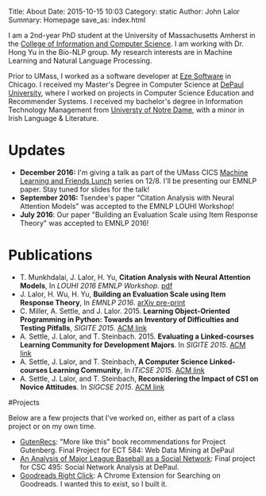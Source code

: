 Title: About
Date: 2015-10-15 10:03
Category: static
Author: John Lalor
Summary: Homepage
save_as: index.html

I am a 2nd-year PhD student at the University of Massachusetts Amherst in the [College of Information and Computer Science][1]. I am working with Dr. Hong Yu in the Bio-NLP group. My research interests are in Machine Learning and Natural Language Processing.

Prior to UMass, I worked as a software developer at [Eze Software][2] in Chicago. I received my Master's Degree in Computer Science at [DePaul University][3], where I worked on projects in Computer Science Education and Recommender Systems. I received my bachelor's degree in Information Technology Management from [Universty of Notre Dame][9], with a minor in Irish Language & Literature.

# Updates

- **December 2016:** I'm giving a talk as part of the UMass CICS [Machine Learning and Friends Lunch][14] series on 12/8. I'll be presenting our EMNLP paper. Stay tuned for slides for the talk!
- **September 2016:** Tsendee's paper "Citation Analysis with Neural Attention Models" was accepted to the EMNLP LOUHI Workshop!
- **July 2016**: Our paper "Building an Evaluation Scale using Item Response Theory" was accepted to EMNLP 2016!

# Publications

- T. Munkhdalai, J. Lalor, H. Yu, **Citation Analysis with Neural Attention Models**, In *LOUHI 2016 EMNLP Workshop*. [pdf][13]
- J. Lalor, H. Wu, H. Yu, **Building an Evaluation Scale using Item Response Theory**, In *EMNLP 2016*. [arXiv pre-print][4]
- C. Miller, A. Settle, and J. Lalor. 2015. **Learning Object-Oriented Programming in Python: Towards an Inventory of Difficulties and Testing Pitfalls**, *SIGITE 2015*. [ACM link][5]
- A. Settle, J. Lalor, and T. Steinbach. 2015. **Evaluating a Linked-courses Learning Community for Development Majors**. In *SIGITE 2015*. [ACM link][6]
- A. Settle, J. Lalor, and T. Steinbach, **A Computer Science Linked-courses Learning Community**, In *ITiCSE 2015*. [ACM link][7]
- A. Settle, J. Lalor, and T. Steinbach, **Reconsidering the Impact of CS1 on Novice Attitudes**. In *SIGCSE 2015*. [ACM link][8]

#Projects

Below are a few projects that I've worked on, either as part of a class project or on my own time.

- [GutenRecs][10]: "More like this" book recommendations for Project Gutenberg. Final Project for ECT 584: Web Data Mining at DePaul
- [An Analysis of Major League Baseball as a Social Network][11]: Final project for CSC 495: Social Network Analysis at DePaul.
- [Goodreads Right Click][12]: A Chrome Extension for Searching on Goodreads. I wanted this to exist, so I built it.


[1]:https://cics.umass.edu/
[2]:http://www.ezesoft.com/
[3]:http://www.cdm.depaul.edu/Pages/default.aspx
[4]:https://arxiv.org/abs/1605.08889v2
[5]:http://dl.acm.org/citation.cfm?id=2808017
[6]:http://dl.acm.org/citation.cfm?id=2808031
[7]:http://dl.acm.org/citation.cfm?id=2729094.2742621
[8]:http://dl.acm.org/citation.cfm?id=2677235
[9]:https://www.nd.edu
[10]:http://gutenrecs.herokuapp.com/gutenrecs
[11]:http://jplalor.github.io/pdfs/networks_MLB.pdf
[12]:https://chrome.google.com/webstore/detail/goodreads-right-click/fbicpmopjallgdpklipffmihodimmcbe?utm_source=chrome-ntp-icon
[13]:http://www.aclweb.org/anthology/W/W16/W16-6109.pdf
[14]:https://people.cs.umass.edu/~mlfriend/pmwiki/pmwiki.php?n=Main.BuildingEvaluationScalesForNLPUsingItemResponseTheory
